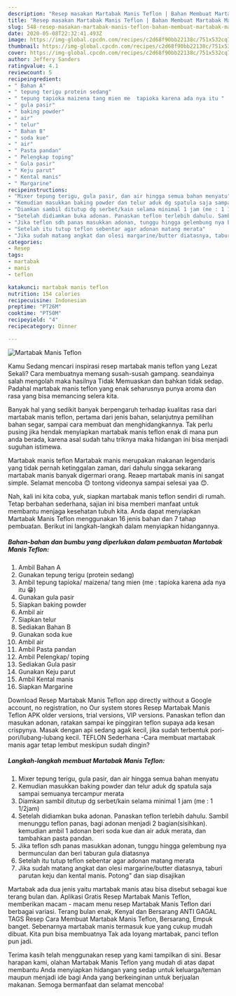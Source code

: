 ```yaml
---
description: "Resep masakan Martabak Manis Teflon | Bahan Membuat Martabak Manis Teflon Yang Bikin Ngiler"
title: "Resep masakan Martabak Manis Teflon | Bahan Membuat Martabak Manis Teflon Yang Bikin Ngiler"
slug: 548-resep-masakan-martabak-manis-teflon-bahan-membuat-martabak-manis-teflon-yang-bikin-ngiler
date: 2020-05-08T22:32:41.493Z
image: https://img-global.cpcdn.com/recipes/c2d68f90bb22138c/751x532cq70/martabak-manis-teflon-foto-resep-utama.jpg
thumbnail: https://img-global.cpcdn.com/recipes/c2d68f90bb22138c/751x532cq70/martabak-manis-teflon-foto-resep-utama.jpg
cover: https://img-global.cpcdn.com/recipes/c2d68f90bb22138c/751x532cq70/martabak-manis-teflon-foto-resep-utama.jpg
author: Jeffery Sanders
ratingvalue: 4.1
reviewcount: 5
recipeingredient:
- " Bahan A"
- " tepung terigu protein sedang"
- " tepung tapioka maizena tang mien me  tapioka karena ada nya itu "
- " gula pasir"
- " baking powder"
- " air"
- " telur"
- " Bahan B"
- " soda kue"
- " air"
- " Pasta pandan"
- " Pelengkap toping"
- " Gula pasir"
- " Keju parut"
- " Kental manis"
- " Margarine"
recipeinstructions:
- "Mixer tepung terigu, gula pasir, dan air hingga semua bahan menyatu"
- "Kemudian masukkan baking powder dan telur aduk dg spatula saja sampai semuanya tercampur merata"
- "Diamkan sambil ditutup dg serbet/kain selama minimal 1 jam (me : 1 1/2jam)"
- "Setelah didiamkan buka adonan. Panaskan teflon terlebih dahulu. Sambil menunggu teflon panas, bagi adonan menjadi 2 bagian(sisihkan). kemudian ambil 1 adonan beri soda kue dan air aduk merata, dan tambahkan pasta pandan."
- "Jika teflon sdh panas masukkan adonan, tunggu hingga gelembung nya bermunculan dan beri taburan gula diatasnya"
- "Setelah itu tutup teflon sebentar agar adonan matang merata"
- "Jika sudah matang angkat dan olesi margarine/butter diatasnya, taburi parutan keju dan kental manis. Potong&#34; dan siap disajikan"
categories:
- Resep
tags:
- martabak
- manis
- teflon

katakunci: martabak manis teflon 
nutrition: 154 calories
recipecuisine: Indonesian
preptime: "PT26M"
cooktime: "PT50M"
recipeyield: "4"
recipecategory: Dinner

---
```



![Martabak Manis Teflon](https://img-global.cpcdn.com/recipes/c2d68f90bb22138c/751x532cq70/martabak-manis-teflon-foto-resep-utama.jpg)

Kamu Sedang mencari inspirasi resep martabak manis teflon yang Lezat Sekali? Cara membuatnya memang susah-susah gampang. seandainya salah mengolah maka hasilnya Tidak Memuaskan dan bahkan tidak sedap. Padahal martabak manis teflon yang enak seharusnya punya aroma dan rasa yang bisa memancing selera kita.

Banyak hal yang sedikit banyak berpengaruh terhadap kualitas rasa dari martabak manis teflon, pertama dari jenis bahan, selanjutnya pemilihan bahan segar, sampai cara membuat dan menghidangkannya. Tak perlu pusing jika hendak menyiapkan martabak manis teflon enak di mana pun anda berada, karena asal sudah tahu triknya maka hidangan ini bisa menjadi suguhan istimewa.

Martabak manis teflon Martabak manis merupakan makanan legendaris yang tidak pernah ketinggalan zaman, dari dahulu singga sekarang martabak manis banyak digermari orang. Reaep martabak manis ini sangat simple. Selamat mencoba 😊 tontong videonya sampai selesai yaa 😊.


Nah, kali ini kita coba, yuk, siapkan martabak manis teflon sendiri di rumah. Tetap berbahan sederhana, sajian ini bisa memberi manfaat untuk membantu menjaga kesehatan tubuh kita. Anda dapat menyiapkan Martabak Manis Teflon menggunakan 16 jenis bahan dan 7 tahap pembuatan. Berikut ini langkah-langkah dalam menyiapkan hidangannya.

<!--inarticleads1-->

##### Bahan-bahan dan bumbu yang diperlukan dalam pembuatan Martabak Manis Teflon:

1. Ambil  Bahan A
1. Gunakan  tepung terigu (protein sedang)
1. Ambil  tepung tapioka/ maizena/ tang mien (me : tapioka karena ada nya itu 😁)
1. Gunakan  gula pasir
1. Siapkan  baking powder
1. Ambil  air
1. Siapkan  telur
1. Sediakan  Bahan B
1. Gunakan  soda kue
1. Ambil  air
1. Ambil  Pasta pandan
1. Ambil  Pelengkap/ toping
1. Sediakan  Gula pasir
1. Gunakan  Keju parut
1. Ambil  Kental manis
1. Siapkan  Margarine


Download Resep Martabak Manis Teflon app directly without a Google account, no registration, no Our system stores Resep Martabak Manis Teflon APK older versions, trial versions, VIP versions. Panaskan teflon dan masukan adonan, ratakan sampai ke pinggiran teflon supaya ada kesan crispynya. Masak dengan api sedang agak kecil, jika sudah terbentuk pori-pori/lubang-lubang kecil. TEFLON Sederhana -Cara membuat martabak manis agar tetap lembut meskipun sudah dingin? 

<!--inarticleads2-->

##### Langkah-langkah membuat Martabak Manis Teflon:

1. Mixer tepung terigu, gula pasir, dan air hingga semua bahan menyatu
1. Kemudian masukkan baking powder dan telur aduk dg spatula saja sampai semuanya tercampur merata
1. Diamkan sambil ditutup dg serbet/kain selama minimal 1 jam (me : 1 1/2jam)
1. Setelah didiamkan buka adonan. Panaskan teflon terlebih dahulu. Sambil menunggu teflon panas, bagi adonan menjadi 2 bagian(sisihkan). kemudian ambil 1 adonan beri soda kue dan air aduk merata, dan tambahkan pasta pandan.
1. Jika teflon sdh panas masukkan adonan, tunggu hingga gelembung nya bermunculan dan beri taburan gula diatasnya
1. Setelah itu tutup teflon sebentar agar adonan matang merata
1. Jika sudah matang angkat dan olesi margarine/butter diatasnya, taburi parutan keju dan kental manis. Potong&#34; dan siap disajikan


Martabak ada dua jenis yaitu martabak manis atau bisa disebut sebagai kue terang bulan dan. Aplikasi Gratis Resep Martabak Manis Teflon, memberikan macam - macam menu resep Martabak Manis Teflon dari berbagai variasi. Terang bulan enak, Kenyal dan Bersarang ANTI GAGAL TAGS Resep Cara Membuat Martabak Manis Teflon, Bersarang, Empuk banget. Sebenarnya martabak manis termasuk kue yang cukup mudah dibuat. Kita pun bisa membuatnya Tak ada loyang martabak, panci teflon pun jadi. 

Terima kasih telah menggunakan resep yang kami tampilkan di sini. Besar harapan kami, olahan Martabak Manis Teflon yang mudah di atas dapat membantu Anda menyiapkan hidangan yang sedap untuk keluarga/teman maupun menjadi ide bagi Anda yang berkeinginan untuk berjualan makanan. Semoga bermanfaat dan selamat mencoba!
